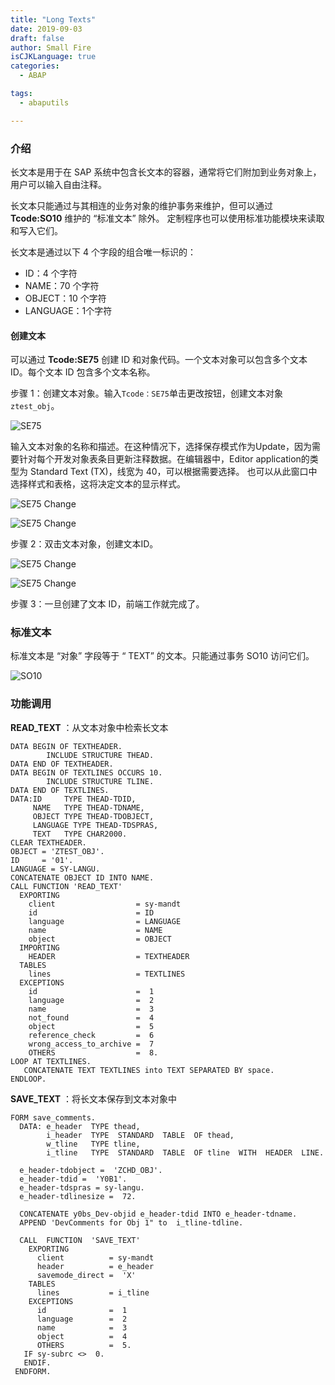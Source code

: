 ```yaml
---
title: "Long Texts"
date: 2019-09-03
draft: false
author: Small Fire
isCJKLanguage: true
categories: 
  - ABAP

tags: 
  - abaputils

---
```


### 介绍

长文本是用于在 SAP 系统中包含长文本的容器，通常将它们附加到业务对象上，用户可以输入自由注释。

长文本只能通过与其相连的业务对象的维护事务来维护，但可以通过 **Tcode:SO10** 维护的 “标准文本” 除外。
定制程序也可以使用标准功能模块来读取和写入它们。

长文本是通过以下 4 个字段的组合唯一标识的：

- ID：4 个字符
- NAME：70 个字符
- OBJECT：10 个字符
- LANGUAGE：1个字符

#### 创建文本

可以通过 **Tcode:SE75** 创建 ID 和对象代码。一个文本对象可以包含多个文本 ID。每个文本 ID 包含多个文本名称。

步骤 1：创建文本对象。输入`Tcode：SE75`单击更改按钮，创建文本对象 `ztest_obj`。

![SE75](/images/ABAP/ABAP_LongTexts1.png)

输入文本对象的名称和描述。在这种情况下，选择保存模式作为Update，因为需要针对每个开发对象表条目更新注释数据。在编辑器中，Editor application的类型为 Standard Text (TX)，线宽为 40，可以根据需要选择。
也可以从此窗口中选择样式和表格，这将决定文本的显示样式。

![SE75 Change](/images/ABAP/ABAP_LongTexts2.png)

![SE75 Change](/images/ABAP/ABAP_LongTexts3.png)


步骤 2：双击文本对象，创建文本ID。

![SE75 Change](/images/ABAP/ABAP_LongTexts4.png)

![SE75 Change](/images/ABAP/ABAP_LongTexts5.png)

步骤 3：一旦创建了文本 ID，前端工作就完成了。

### 标准文本

标准文本是 “对象” 字段等于 “ TEXT” 的文本。只能通过事务 SO10 访问它们。

![SO10](/images/ABAP/ABAP_LongTexts6.png)

### 功能调用

**READ_TEXT** ：从文本对象中检索长文本

```JS
DATA BEGIN OF TEXTHEADER.
        INCLUDE STRUCTURE THEAD.
DATA END OF TEXTHEADER.
DATA BEGIN OF TEXTLINES OCCURS 10.
        INCLUDE STRUCTURE TLINE.
DATA END OF TEXTLINES.
DATA:ID     TYPE THEAD-TDID,
     NAME   TYPE THEAD-TDNAME,
     OBJECT TYPE THEAD-TDOBJECT,
     LANGUAGE TYPE THEAD-TDSPRAS,
     TEXT   TYPE CHAR2000.
CLEAR TEXTHEADER.
OBJECT = 'ZTEST_OBJ'.
ID     = '01'.
LANGUAGE = SY-LANGU.
CONCATENATE OBJECT ID INTO NAME.
CALL FUNCTION 'READ_TEXT'
  EXPORTING
    client                  = sy-mandt
    id                      = ID
    language                = LANGUAGE
    name                    = NAME
    object                  = OBJECT
  IMPORTING
    HEADER                  = TEXTHEADER
  TABLES
    lines                   = TEXTLINES
  EXCEPTIONS
    id                      =  1
    language                =  2
    name                    =  3
    not_found               =  4
    object                  =  5
    reference_check         =  6
    wrong_access_to_archive =  7
    OTHERS                  =  8.
LOOP AT TEXTLINES.
   CONCATENATE TEXT TEXTLINES into TEXT SEPARATED BY space.
ENDLOOP.
```

**SAVE_TEXT** ：将长文本保存到文本对象中

```JS
FORM save_comments.
  DATA: e_header  TYPE thead,
        i_header  TYPE  STANDARD  TABLE  OF thead,
        w_tline   TYPE tline,
        i_tline   TYPE  STANDARD  TABLE  OF tline  WITH  HEADER  LINE.
 
  e_header-tdobject =  'ZCHD_OBJ'.
  e_header-tdid =  'Y0B1'.
  e_header-tdspras = sy-langu.
  e_header-tdlinesize =  72.
 
  CONCATENATE y0bs_Dev-objid e_header-tdid INTO e_header-tdname.
  APPEND 'DevComments for Obj 1" to  i_tline-tdline.
 
  CALL  FUNCTION  'SAVE_TEXT'
    EXPORTING
      client          = sy-mandt
      header          = e_header
      savemode_direct =  'X'
    TABLES
      lines           = i_tline
    EXCEPTIONS
      id              =  1
      language        =  2
      name            =  3
      object          =  4
      OTHERS          =  5.
   IF sy-subrc <>  0.
   ENDIF.
 ENDFORM.
```




